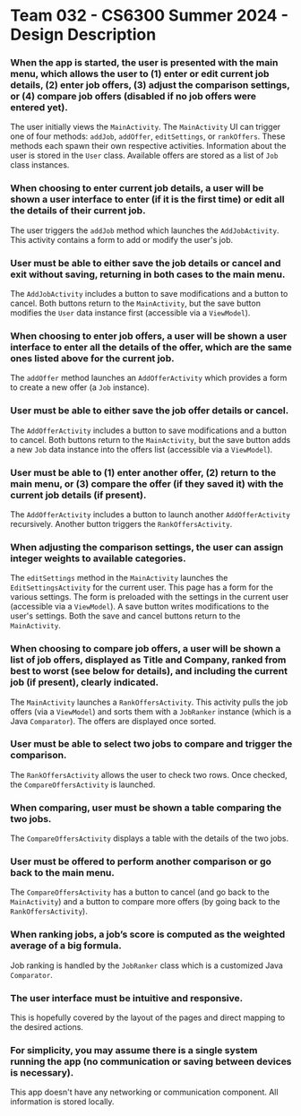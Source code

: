 # Team 032 - CS6300 Summer 2024 - Design Description

### When the app is started, the user is presented with the main menu, which allows the user to (1) enter or edit current job details, (2) enter job offers, (3) adjust the comparison settings, or (4) compare job offers (disabled if no job offers were entered yet).

The user initially views the `MainActivity`. The `MainActivity` UI can trigger one of four methods: `addJob`, `addOffer`, `editSettings`, or `rankOffers`. These methods each spawn their own respective activities. Information about the user is stored in the `User` class. Available offers are stored as a list of `Job` class instances.

### When choosing to enter current job details, a user will be shown a user interface to enter (if it is the first time) or edit all the details of their current job.

The user triggers the `addJob` method which launches the `AddJobActivity`. This activity contains a form to add or modify the user's job.

### User must be able to either save the job details or cancel and exit without saving, returning in both cases to the main menu.

The `AddJobActivity` includes a button to save modifications and a button to cancel. Both buttons return to the `MainActivity`, but the save button modifies the `User` data instance first (accessible via a `ViewModel`).

### When choosing to enter job offers, a user will be shown a user interface to enter all the details of the offer, which are the same ones listed above for the current job.

The `addOffer` method launches an `AddOfferActivity` which provides a form to create a new offer (a `Job` instance).

### User must be able to either save the job offer details or cancel.

The `AddOfferActivity` includes a button to save modifications and a button to cancel. Both buttons return to the `MainActivity`, but the save button adds a new `Job` data instance into the offers list (accessible via a `ViewModel`).

### User must be able to (1) enter another offer, (2) return to the main menu, or (3) compare the offer (if they saved it) with the current job details (if present).

The `AddOfferActivity` includes a button to launch another `AddOfferActivity` recursively. Another button triggers the `RankOffersActivity`.

### When adjusting the comparison settings, the user can assign integer weights to available categories.

The `editSettings` method in the `MainActivity` launches the `EditSettingsActivity` for the current user. This page has a form for the various settings. The form is preloaded with the settings in the current user (accessible via a `ViewModel`). A save button writes modifications to the user's settings. Both the save and cancel buttons return to the `MainActivity`.

### When choosing to compare job offers, a user will be shown a list of job offers, displayed as Title and Company, ranked from best to worst (see below for details), and including the current job (if present), clearly indicated.

The `MainActivity` launches a `RankOffersActivity`. This activity pulls the job offers (via a `ViewModel`) and sorts them with a `JobRanker` instance (which is a Java `Comparator`). The offers are displayed once sorted.

### User must be able to select two jobs to compare and trigger the comparison.

The `RankOffersActivity` allows the user to check two rows. Once checked, the `CompareOffersActivity` is launched.

### When comparing, user must be shown a table comparing the two jobs.

The `CompareOffersActivity` displays a table with the details of the two jobs.

### User must be offered to perform another comparison or go back to the main menu.

The `CompareOffersActivity` has a button to cancel (and go back to the `MainActivity`) and a button to compare more offers (by going back to the `RankOffersActivity`).

### When ranking jobs, a job’s score is computed as the weighted average of a big formula.

Job ranking is handled by the `JobRanker` class which is a customized Java `Comparator`.

### The user interface must be intuitive and responsive.

This is hopefully covered by the layout of the pages and direct mapping to the desired actions.

### For simplicity, you may assume there is a single system running the app (no communication or saving between devices is necessary).

This app doesn't have any networking or communication component. All information is stored locally.
